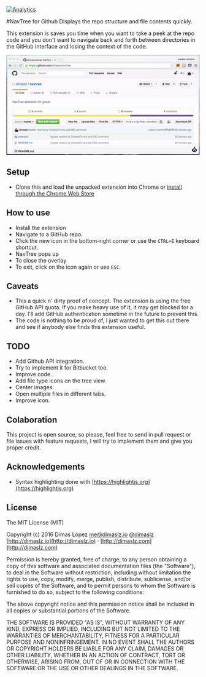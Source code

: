[![Analytics](https://ga-beacon.appspot.com/UA-75897819-1/navtree/readme)](https://github.com/dimaslz/navtree)

#NavTree for Github
Displays the repo structure and file contents quickly.

This extension is saves you time when you want to take a peek at the repo code and you don't want to navigate back and forth between directories in the GitHub interface and losing the context of the code. 

![NavTree in action](ext.gif "NavTree in action")

## Setup 
* Clone this and load the unpacked extension into Chrome or [install through the Chrome Web Store](https://chrome.google.com/webstore/detail/navtree-for-github/hehmfcekejdeohjjckmalfemepbbafbe)

## How to use
* Install the extension
* Navigate to a GitHub repo.
* Click the new icon in the bottom-right corner or use the `CTRL+E` keyboard shortcut.
* NavTree pops up
* To close the overlay 
* To exit, click on the icon again or use `ESC`.

## Caveats
* This a quick n' dirty proof of concept. The extension is using the free GitHub API quota. If you make heavy use of it, it may get blocked for a day. I'll add GitHub authentication sometime in the future to prevent this.
* The code is nothing to be proud of, I just wanted to get this out there and see if anybody else finds this extension useful. 

## TODO
* Add Github API integration.
* Try to implement it for Bitbucket too.
* Improve code.
* Add file type icons on the tree view.
* Center images.
* Open multiple files in different tabs.
* Improve icon.

## Colaboration
This project is open source, so please, feel free to send in pull request or file issues with feature requests, I will try to implement them and give you proper credit.

## Acknowledgements
* Syntax highlighting done with [https://highlightjs.org](https://highlightjs.org)

## License

The MIT License (MIT)

Copyright (c) 2016 Dimas López <me@dimaslz.io>
[@dimaslz](http://twitter.com/dimaslz) [http://dimaslz.io](http://dimaslz.io) · [http://dimaslz.com](http://dimaslz.com)

Permission is hereby granted, free of charge, to any person obtaining a copy
of this software and associated documentation files (the "Software"), to deal
in the Software without restriction, including without limitation the rights
to use, copy, modify, merge, publish, distribute, sublicense, and/or sell
copies of the Software, and to permit persons to whom the Software is
furnished to do so, subject to the following conditions:

The above copyright notice and this permission notice shall be included in
all copies or substantial portions of the Software.

THE SOFTWARE IS PROVIDED "AS IS", WITHOUT WARRANTY OF ANY KIND, EXPRESS OR
IMPLIED, INCLUDING BUT NOT LIMITED TO THE WARRANTIES OF MERCHANTABILITY,
FITNESS FOR A PARTICULAR PURPOSE AND NONINFRINGEMENT. IN NO EVENT SHALL THE
AUTHORS OR COPYRIGHT HOLDERS BE LIABLE FOR ANY CLAIM, DAMAGES OR OTHER
LIABILITY, WHETHER IN AN ACTION OF CONTRACT, TORT OR OTHERWISE, ARISING FROM,
OUT OF OR IN CONNECTION WITH THE SOFTWARE OR THE USE OR OTHER DEALINGS IN
THE SOFTWARE.
